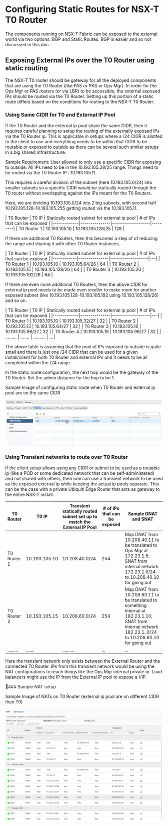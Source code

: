 # Configuring Static Routes for NSX-T T0 Router

The components running on NSX-T Fabric can be exposed to the external world via two options: BGP and Static Routes. BGP is easier and so not discussed in this doc.

## Exposing External IPs over the T0 Router using static routing

The NSX-T T0 router should be gateway for all the deployed components that are using the T0 Router (like PAS or PKS or Ops Mgr). In order for the Ops Mgr or PAS routers (or via LBR) to be accessible, the external exposed IPs should be routed via the T0 Router. Setting up this portion of a static route differs based on the conditions for routing to the NSX-T T0 Router.  

### Using Same CIDR for T0 and External IP Pool

If the T0 Router and the external ip pool share the same CIDR, then it requires careful planning to setup the routing of the externally exposed IPs via the T0 Router ip. This is applicable in setups where a /24 CIDR is allotted to the client to use and everything needs to be within that CIDR to be routable or exposed to outside as there can be several such similar setups in a big shared infrastructure.

Sample Requirement: User allowed to only use a specific CIDR for exposing to outside. All IPs need to be in the 10.193.105.28/25 range. Things need to be routed via the T0 Router IP : 10.193.105.11.

This requires a careful division of the subnet (here 10.193.105.0/24) into smaller subnets so a specific CIDR would be statically routed through the T0 router without overlapping against the IPs meant for the T0 Routers.

Here, we are dividing 10.193.105.0/24 into 2 big subnets, with second half 10.193.105.128-10.193.105.255 getting routed via the 10.193.105.11.


| T0 Router |  T0 IP | Statically routed subnet for external ip pool |
\# of IPs that can be exposed |
|-------------|---------------|-------------------|---------|
| T0 Router 1 | 10.193.105.10 | 10.193.105.128/25 | 128 |


If there are additional T0 Routers, then this becomes a step of of reducing the range and sharing it with other T0 Router instances.


| T0 Router |  T0 IP | Statically routed subnet for external ip pool |
\# of IPs that can be exposed |
|------------|---------------|-------------------|---|
| T0 Router 1 | 10.193.105.10 | 10.193.105.64/26  | 64 |
| T0 Router 2 | 10.193.105.15 | 10.193.105.128/26 | 64 |
| T0 Router 3 | 10.193.105.20 | 10.193.105.192/26 | 64 |


If there are even more additional T0 Routers, then the above CIDR for external ip pool needs to be made even smaller to make room for another exposed subnet (like 10.193.105.128-10.193.105.192 using 10.193.105.128/26) and so on.


| T0 Router |  T0 IP | Statically routed subnet for external ip pool |
\# of IPs that can be exposed |
|-------------|---------------|-------------------|---|
| T0 Router 1 | 10.193.105.10 | 10.193.105.32/27  | 32 |
| T0 Router 2 | 10.193.105.13 | 10.193.105.64/27  | 32 |
| T0 Router 3 | 10.193.105.16 | 10.193.105.96/27  | 32 |
| T0 Router 4 | 10.193.105.19 | 10.193.105.96/27  | 32 |
| ......... | ....... | .......... | ...|


The above table is assuming that the pool of IPs exposed to outside is quite small and there is just one /24 CIDR that can be used for a given install/client for both T0 Router and external IPs and it needs to be all completed within the /24 range.

In the static route configuration, the next hop would be the gateway of the T0 Router. Set the admin distance for the hop to be 1.

Sample Image of configuring static route when T0 Router and external ip pool are on the same CIDR
<div><img src="images/nsx-v-staticrouting.png" width="500"/></div>

### Using Transient networks to route over T0 Router

If the client setup allows using any CIDR or subnet to be used as a routable ip (like a POD or some dedicated network that can be self-administered) and not shared with others, then one can use a transient network to be used as the exposed external ip while keeping the actual ip pools separate.
This can be the case with a private Ubiquiti Edge Router that acts as gateway to the entire NSX-T install.


| T0 Router |  T0 IP | Transient statically routed subnet set up to match the External IP Pool | \# of IPs that can be exposed | Sample DNAT and SNAT |
|-------------|---------------|-------------------|----|-----------------|
| T0 Router 1 | 10.193.105.10 | 10.208.40.0/24    | 254| Map DNAT from 10.208.40.11 to be translated to Ops Mgr at 172.23.1.5; SNAT from internal network 172.23.1.0/24 to 10.208.40.10 for going out |
| T0 Router 2 | 10.193.105.15 | 10.208.60.0/24  | 254 | Map DNAT from 10.208.60.11 to be translated to something internal at 182.23.1.10; SNAT from internal network 182.23.1..0/24 to 10.208.60.10 for going out |
| ......... | ....... | .......... | ...| ...  |


Here the transient network only exists between the External Router and the connected T0 Router. IPs from this transient network would be using the NAT configurations to reach things like the Ops Mgr internal private ip. Load balancers might use the IP from the External IP pool to expose a VIP.


### Sample NAT setup

Sample Image of NATs on T0 Router (external ip pool are on different CIDR than T0)
<div><img src="images/nats-transient-network.png" width="500"/></div>
